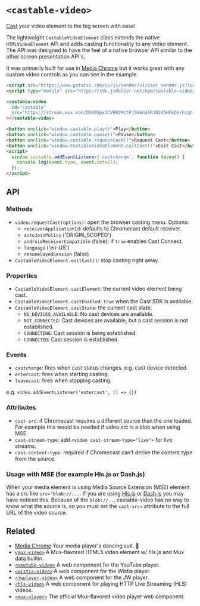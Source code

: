 # `<castable-video>`

[Cast](https://developers.google.com/cast) your video element to the big screen with ease!

The lightweight `CastableVideoElement` class extends the native `HTMLVideoElement` API 
and adds casting functionality to any video element. 
The API was designed to have the feel of a native browser API 
similar to the other screen presentation API's.

It was primarily built for use in [Media Chrome](https://github.com/muxinc/media-chrome) 
but it works great with any custom video controls as you can see in the example.


```html
<script src="https://www.gstatic.com/cv/js/sender/v1/cast_sender.js?loadCastFramework=1"></script>
<script type="module" src="https://cdn.jsdelivr.net/npm/castable-video/+esm"></script>

<castable-video
  id="castable"
  src="https://stream.mux.com/DS00Spx1CV902MCtPj5WknGlR102V5HFkDe/high.mp4"
></castable-video>

<button onclick="window.castable.play()">Play</button>
<button onclick="window.castable.pause()">Pause</button>
<button onclick="window.castable.requestCast()">Request Cast</button>
<button onclick="window.CastableVideoElement.exitCast()">Exit Cast</button>
<script>
  window.castable.addEventListener('castchange', function (event) {
    console.log(event.type, event.detail);
  });
</script>
```

## API

### Methods

- `video.requestCast(options)`: open the browser casting menu. Options:
  - `receiverApplicationId`: defaults to Chromecast default receiver.
  - `autoJoinPolicy` ('ORIGIN_SCOPED')
  - `androidReceiverCompatible` (false): if `true` enables Cast Connect.
  - `language` ('en-US')
  - `resumeSavedSession` (false)
- `CastableVideoElement.exitCast()`: stop casting right away.

### Properties

- `CastableVideoElement.castElement`: the current video element being cast.
- `CastableVideoElement.castEnabled`: `true` when the Cast SDK is available.
- `CastableVideoElement.castState`: the current cast state. 
    - `NO_DEVICES_AVAILABLE`: No cast devices are available.
    - `NOT_CONNECTED`: Cast devices are available, but a cast session is not established.
    - `CONNECTING`: Cast session is being established.
    - `CONNECTED`: Cast session is established.

### Events

- `castchange`: fires when cast status changes. e.g. cast device detected.
- `entercast`: fires when starting casting.
- `leavecast`: fires when stopping casting.

e.g. `video.addEventListener('entercast', () => {})`

### Attributes

- `cast-src`: if Chromecast requires a different source than the one loaded.  
  For example this would be needed if video src is a blob when using MSE.
- `cast-stream-type`: add `<video cast-stream-type="live">` for live streams.
- `cast-content-type`: required if Chromecast can't derive the content type from the source.

### Usage with MSE (for example Hls.js or Dash.js)

When your media element is using Media Source Extension (MSE) element has a src like `src="blob://...`. If you are using [Hls.js](https://github.com/video-dev/hls.js/) or [Dash.js](https://github.com/Dash-Industry-Forum/dash.js/) you may have noticed this. Because of the `blob://..`, castable-video has no way to know what the source is, so you must set the `cast-src=` attribute to the full URL of the video source.

## Related

- [Media Chrome](https://github.com/muxinc/media-chrome) Your media player's dancing suit. 🕺
- [`<mux-video>`](https://github.com/muxinc/elements/tree/main/packages/mux-video) A Mux-flavored HTML5 video element w/ hls.js and Mux data builtin.
- [`<youtube-video>`](https://github.com/muxinc/youtube-video-element) A web component for the YouTube player.
- [`<wistia-video>`](https://github.com/luwes/wistia-video-element) A web component for the Wistia player.
- [`<jwplayer-video>`](https://github.com/luwes/jwplayer-video-element) A web component for the JW player.
- [`<hls-video>`](https://github.com/muxinc/hls-video-element) A web component for playing HTTP Live Streaming (HLS) videos.
- [`<mux-player>`](https://github.com/muxinc/elements/tree/main/packages/mux-player) The official Mux-flavored video player web component.
